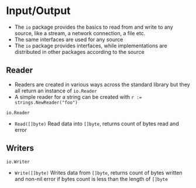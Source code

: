 # Input/Output

- The `io` package provides the basics to read from and write to any source, like a stream, a network connection, a file etc.
- The same interfaces are used for any source
- The `io` package provides interfaces, while implementations are distributed in other packages according to the source

## Reader
- Readers are created in various ways across the standard library but they all return an instance of `io.Reader`
- A simple reader for a string can be created with `r := strings.NewReader("foo")`

`io.Reader`
- `Read([]byte)` Read data into `[]byte`, returns count of bytes read and error

## Writers
`io.Writer`
- `Write([]byte)` Writes data from `[]byte`, returns count of bytes written and non-nil error if bytes count is less than the length of `[]byte`

